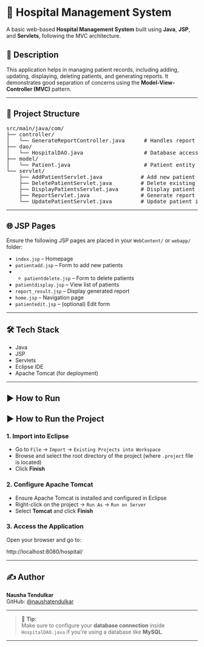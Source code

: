 # 🏥 Hospital Management System

A basic web-based **Hospital Management System** built using **Java**, **JSP**, and **Servlets**, following the MVC architecture.

## 📌 Description

This application helps in managing patient records, including adding, updating, displaying, deleting patients, and generating reports. It demonstrates good separation of concerns using the **Model-View-Controller (MVC)** pattern.

---

## 📁 Project Structure
<pre>
src/main/java/com/
├── controller/
│   └── GenerateReportController.java      # Handles report generation
├── dao/
│   └── HospitalDAO.java                   # Database access object for patients
├── model/
│   └── Patient.java                       # Patient entity class
└── servlet/
    ├── AddPatientServlet.java            # Add new patient
    ├── DeletePatientServlet.java         # Delete existing patient
    ├── DisplayPatientsServlet.java       # Display patient list
    ├── ReportServlet.java                # Generate report
    └── UpdatePatientServlet.java         # Update patient info
</pre>
---

## 🌐 JSP Pages

Ensure the following JSP pages are placed in your `WebContent/` or `webapp/` folder:

- `index.jsp` – Homepage
- `patientadd.jsp` – Form to add new patients
- - `patientdelete.jsp` – Form to delete patients
- `patientdisplay.jsp` – View list of patients
- `report_result.jsp` – Display generated report
- `home.jsp` – Navigation page
- `patientedit.jsp` – (optional) Edit form

---

## 🛠️ Tech Stack

- Java
- JSP
- Servlets
- Eclipse IDE
- Apache Tomcat (for deployment)

---

## ▶️ How to Run

## ▶️ How to Run the Project

### 1. Import into Eclipse

- Go to `File` → `Import` → `Existing Projects into Workspace`
- Browse and select the root directory of the project (where `.project` file is located)
- Click **Finish**

### 2. Configure Apache Tomcat

- Ensure Apache Tomcat is installed and configured in Eclipse
- Right-click on the project → `Run As` → `Run on Server`
- Select **Tomcat** and click **Finish**

### 3. Access the Application

Open your browser and go to:

http://localhost:8080/hospital/

---

## ✍️ Author

**Nausha Tendulkar**  
GitHub: [@naushatendulkar](https://github.com/naushatendulkar)

---

> 📌 **Tip:**  
Make sure to configure your **database connection** inside `HospitalDAO.java` if you're using a database like **MySQL**.

---



